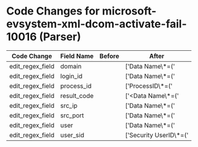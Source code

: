 # Code Changes for microsoft-evsystem-xml-dcom-activate-fail-10016 (Parser)

| Code Change | Field Name | Before | After |
|-------------|------------|--------|-------|
| edit_regex_field | domain |  | ['Data Name\\*=(\'|")SubjectDomainName(\'|")>({domain}[^<]+)<\/Data>'] |
| edit_regex_field | login_id |  | ['Data Name\\*=(\'|")SubjectLogonId(\'|")>({login_id}[^<]+)<\/Data>'] |
| edit_regex_field | process_id |  | ['ProcessID\\*=(\'|")({process_id}\d+)(\'|")'] |
| edit_regex_field | result_code |  | ['<Data Name\\*=(\'|")FailureReason(\'|")>({result_code}[^<]+)<\/Data>'] |
| edit_regex_field | src_ip |  | ['Data Name\\*=(\'|")Ipaddress(\'|")>({src_ip}((([0-9a-fA-F.]{0,4}):{1,2}){1,7}([0-9a-fA-F]){0,4})|(((25[0-5]|(2[0-4]|1\d|[0-9]|)\d)\.?\b){4}))(:({src_port}\d+))?<\/Data>'] |
| edit_regex_field | src_port |  | ['Data Name\\*=(\'|")Ipaddress(\'|")>({src_ip}((([0-9a-fA-F.]{0,4}):{1,2}){1,7}([0-9a-fA-F]){0,4})|(((25[0-5]|(2[0-4]|1\d|[0-9]|)\d)\.?\b){4}))(:({src_port}\d+))?<\/Data>'] |
| edit_regex_field | user |  | ['Data Name\\*=(\'|")SubjectUserName(\'|")>({user}[\w\.\-\!\#\^\~]{1,40}\$?)<\/Data>'] |
| edit_regex_field | user_sid |  | ['Security UserID\\*=(\'|")({user_sid}[^\'"]+)(\'|")'] |
